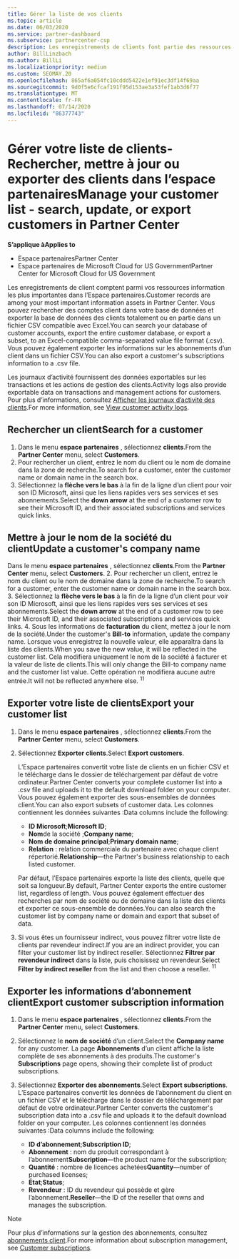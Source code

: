 ```yaml
---
title: Gérer la liste de vos clients
ms.topic: article
ms.date: 06/03/2020
ms.service: partner-dashboard
ms.subservice: partnercenter-csp
description: Les enregistrements de clients font partie des ressources d’informations les plus importantes. Découvrez comment afficher, Rechercher, mettre à jour & exporter des informations dans votre liste de clients de l’espace partenaires.
author: BillLinzbach
ms.author: BillLi
ms.localizationpriority: medium
ms.custom: SEOMAY.20
ms.openlocfilehash: 865af6a054fc10cddd5422e1ef91ec3df14f69aa
ms.sourcegitcommit: 9d0f5e6cfcaf191f95d153ae3a53fef1ab3d6f77
ms.translationtype: MT
ms.contentlocale: fr-FR
ms.lasthandoff: 07/14/2020
ms.locfileid: "86377743"
---
```

# <a name="manage-your-customer-list---search-update-or-export-customers-in-partner-center"></a><span data-ttu-id="ae908-104">Gérer votre liste de clients-Rechercher, mettre à jour ou exporter des clients dans l’espace partenaires</span><span class="sxs-lookup"><span data-stu-id="ae908-104">Manage your customer list - search, update, or export customers in Partner Center</span></span>

<span data-ttu-id="ae908-105">**S’applique à**</span><span class="sxs-lookup"><span data-stu-id="ae908-105">**Applies to**</span></span>

- <span data-ttu-id="ae908-106">Espace partenaires</span><span class="sxs-lookup"><span data-stu-id="ae908-106">Partner Center</span></span>
- <span data-ttu-id="ae908-107">Espace partenaires de Microsoft Cloud for US Government</span><span class="sxs-lookup"><span data-stu-id="ae908-107">Partner Center for Microsoft Cloud for US Government</span></span>

<span data-ttu-id="ae908-108">Les enregistrements de client comptent parmi vos ressources information les plus importantes dans l’Espace partenaires.</span><span class="sxs-lookup"><span data-stu-id="ae908-108">Customer records are among your most important information assets in Partner Center.</span></span> <span data-ttu-id="ae908-109">Vous pouvez rechercher des comptes client dans votre base de données et exporter la base de données des clients totalement ou en partie dans un fichier&nbsp;CSV compatible avec Excel.</span><span class="sxs-lookup"><span data-stu-id="ae908-109">You can search your database of customer accounts, export the entire customer database, or export a subset, to an Excel-compatible comma-separated value file format (.csv).</span></span> <span data-ttu-id="ae908-110">Vous pouvez également exporter les informations sur les abonnements d’un client dans un fichier&nbsp;CSV.</span><span class="sxs-lookup"><span data-stu-id="ae908-110">You can also export a customer's subscriptions information to a .csv file.</span></span>

<span data-ttu-id="ae908-111">Les journaux d’activité fournissent des données exportables sur les transactions et les actions de gestion des clients.</span><span class="sxs-lookup"><span data-stu-id="ae908-111">Activity logs also provide exportable data on transactions and management actions for customers.</span></span> <span data-ttu-id="ae908-112">Pour plus d’informations, consultez [Afficher les journaux d’activité des clients](activity-logs.md).</span><span class="sxs-lookup"><span data-stu-id="ae908-112">For more information, see [View customer activity logs](activity-logs.md).</span></span>

## <a name="search-for-a-customer"></a><span data-ttu-id="ae908-113">Rechercher un client</span><span class="sxs-lookup"><span data-stu-id="ae908-113">Search for a customer</span></span>

1.  <span data-ttu-id="ae908-114">Dans le menu **espace partenaires** , sélectionnez **clients**.</span><span class="sxs-lookup"><span data-stu-id="ae908-114">From the **Partner Center** menu, select **Customers**.</span></span>
2.  <span data-ttu-id="ae908-115">Pour rechercher un client, entrez le nom du client ou le nom de domaine dans la zone de recherche.</span><span class="sxs-lookup"><span data-stu-id="ae908-115">To search for a customer, enter the customer name or domain name in the search box.</span></span>
3.  <span data-ttu-id="ae908-116">Sélectionnez la **flèche vers le bas** à la fin de la ligne d’un client pour voir son ID&nbsp;Microsoft, ainsi que les liens rapides vers ses services et ses abonnements.</span><span class="sxs-lookup"><span data-stu-id="ae908-116">Select the **down arrow** at the end of a customer row to see their Microsoft ID, and their associated subscriptions and services quick links.</span></span>

## <a name="update-a-customers-company-name"></a><span data-ttu-id="ae908-117">Mettre à jour le nom de la société du client</span><span class="sxs-lookup"><span data-stu-id="ae908-117">Update a customer's company name</span></span>

<span data-ttu-id="ae908-118">Dans le menu **espace partenaires** , sélectionnez **clients**.</span><span class="sxs-lookup"><span data-stu-id="ae908-118">From the **Partner Center** menu, select **Customers**.</span></span>
2.  <span data-ttu-id="ae908-119">Pour rechercher un client, entrez le nom du client ou le nom de domaine dans la zone de recherche.</span><span class="sxs-lookup"><span data-stu-id="ae908-119">To search for a customer, enter the customer name or domain name in the search box.</span></span>
3.  <span data-ttu-id="ae908-120">Sélectionnez la **flèche vers le bas** à la fin de la ligne d’un client pour voir son ID&nbsp;Microsoft, ainsi que les liens rapides vers ses services et ses abonnements.</span><span class="sxs-lookup"><span data-stu-id="ae908-120">Select the **down arrow** at the end of a customer row to see their Microsoft ID, and their associated subscriptions and services quick links.</span></span>
4.  <span data-ttu-id="ae908-121">Sous les informations de **facturation** du client, mettez à jour le nom de la société.</span><span class="sxs-lookup"><span data-stu-id="ae908-121">Under the customer's **Bill-to** information, update the company name.</span></span> <span data-ttu-id="ae908-122">Lorsque vous enregistrez la nouvelle valeur, elle apparaîtra dans la liste des clients.</span><span class="sxs-lookup"><span data-stu-id="ae908-122">When you save the new value, it will be reflected in the customer list.</span></span> <span data-ttu-id="ae908-123">Cela modifiera uniquement le nom de la société à facturer et la valeur de liste de clients.</span><span class="sxs-lookup"><span data-stu-id="ae908-123">This will only change the Bill-to company name and the customer list value.</span></span> <span data-ttu-id="ae908-124">Cette opération ne modifiera aucune autre entrée.</span><span class="sxs-lookup"><span data-stu-id="ae908-124">It will not be reflected anywhere else.</span></span>
<span data-ttu-id="ae908-125"><sup>1</sup></span><span class="sxs-lookup"><span data-stu-id="ae908-125"><sup>1</sup></span></span>
## <a name="export-your-customer-list"></a><span data-ttu-id="ae908-126">Exporter votre liste de clients</span><span class="sxs-lookup"><span data-stu-id="ae908-126">Export your customer list</span></span>

1. <span data-ttu-id="ae908-127">Dans le menu **espace partenaires** , sélectionnez **clients**.</span><span class="sxs-lookup"><span data-stu-id="ae908-127">From the **Partner Center** menu, select **Customers**.</span></span>
2. <span data-ttu-id="ae908-128">Sélectionnez **Exporter clients**.</span><span class="sxs-lookup"><span data-stu-id="ae908-128">Select **Export customers**.</span></span>

   <span data-ttu-id="ae908-129">L’Espace partenaires convertit votre liste de clients en un fichier&nbsp;CSV et le télécharge dans le dossier de téléchargement par défaut de votre ordinateur.</span><span class="sxs-lookup"><span data-stu-id="ae908-129">Partner Center converts your complete customer list into a .csv file and uploads it to the default download folder on your computer.</span></span> <span data-ttu-id="ae908-130">Vous pouvez également exporter des sous-ensembles de données client.</span><span class="sxs-lookup"><span data-stu-id="ae908-130">You can also export subsets of customer data.</span></span> <span data-ttu-id="ae908-131">Les colonnes contiennent les données suivantes&nbsp;:</span><span class="sxs-lookup"><span data-stu-id="ae908-131">Data columns include the following:</span></span>

   - <span data-ttu-id="ae908-132">**ID Microsoft**;</span><span class="sxs-lookup"><span data-stu-id="ae908-132">**Microsoft ID**;</span></span>
   - <span data-ttu-id="ae908-133">**Nom**de la société ;</span><span class="sxs-lookup"><span data-stu-id="ae908-133">**Company name**;</span></span>
   - <span data-ttu-id="ae908-134">**Nom de domaine principal**;</span><span class="sxs-lookup"><span data-stu-id="ae908-134">**Primary domain name**;</span></span>
   - <span data-ttu-id="ae908-135">**Relation**&nbsp;: relation commerciale du partenaire avec chaque client répertorié.</span><span class="sxs-lookup"><span data-stu-id="ae908-135">**Relationship**—the Partner's business relationship to each listed customer.</span></span>

    <span data-ttu-id="ae908-136">Par défaut, l’Espace partenaires exporte la liste des clients, quelle que soit sa longueur.</span><span class="sxs-lookup"><span data-stu-id="ae908-136">By default, Partner Center exports the entire customer list, regardless of length.</span></span> <span data-ttu-id="ae908-137">Vous pouvez également effectuer des recherches par nom de société ou de domaine dans la liste des clients et exporter ce sous-ensemble de données.</span><span class="sxs-lookup"><span data-stu-id="ae908-137">You can also search the customer list by company name or domain and export that subset of data.</span></span>

3. <span data-ttu-id="ae908-138">Si vous êtes un fournisseur indirect, vous pouvez filtrer votre liste de clients par revendeur indirect.</span><span class="sxs-lookup"><span data-stu-id="ae908-138">If you are an indirect provider, you can filter your customer list by indirect reseller.</span></span> <span data-ttu-id="ae908-139">Sélectionnez **Filtrer par revendeur indirect** dans la liste, puis choisissez un revendeur.</span><span class="sxs-lookup"><span data-stu-id="ae908-139">Select **Filter by indirect reseller** from the list and then choose a reseller.</span></span>
<span data-ttu-id="ae908-140"><sup>1</sup></span><span class="sxs-lookup"><span data-stu-id="ae908-140"><sup>1</sup></span></span>

## <a name="export-customer-subscription-information"></a><span data-ttu-id="ae908-141">Exporter les informations d’abonnement client</span><span class="sxs-lookup"><span data-stu-id="ae908-141">Export customer subscription information</span></span>

1. <span data-ttu-id="ae908-142">Dans le menu **espace partenaires** , sélectionnez **clients**.</span><span class="sxs-lookup"><span data-stu-id="ae908-142">From the **Partner Center** menu, select **Customers**.</span></span>

2. <span data-ttu-id="ae908-143">Sélectionnez le **nom de société** d’un client.</span><span class="sxs-lookup"><span data-stu-id="ae908-143">Select the **Company name** for any customer.</span></span> <span data-ttu-id="ae908-144">La page **Abonnements** d’un client affiche la liste complète de ses abonnements à des produits.</span><span class="sxs-lookup"><span data-stu-id="ae908-144">The customer's **Subscriptions** page opens, showing their complete list of product subscriptions.</span></span>

3. <span data-ttu-id="ae908-145">Sélectionnez **Exporter des abonnements**.</span><span class="sxs-lookup"><span data-stu-id="ae908-145">Select **Export subscriptions**.</span></span> <span data-ttu-id="ae908-146">L’Espace partenaires convertit les données de l’abonnement du client en un fichier&nbsp;CSV et le télécharge dans le dossier de téléchargement par défaut de votre ordinateur.</span><span class="sxs-lookup"><span data-stu-id="ae908-146">Partner Center converts the customer's subscription data into a .csv file and uploads it to the default download folder on your computer.</span></span> <span data-ttu-id="ae908-147">Les colonnes contiennent les données suivantes&nbsp;:</span><span class="sxs-lookup"><span data-stu-id="ae908-147">Data columns include the following:</span></span>
   - <span data-ttu-id="ae908-148">**ID d’abonnement**;</span><span class="sxs-lookup"><span data-stu-id="ae908-148">**Subscription ID**;</span></span>
   - <span data-ttu-id="ae908-149">**Abonnement**&nbsp;: nom du produit correspondant à l’abonnement</span><span class="sxs-lookup"><span data-stu-id="ae908-149">**Subscription**—the product name for the subscription;</span></span>
   - <span data-ttu-id="ae908-150">**Quantité**&nbsp;: nombre de licences achetées</span><span class="sxs-lookup"><span data-stu-id="ae908-150">**Quantity**—number of purchased licenses;</span></span>
   - <span data-ttu-id="ae908-151">**État**;</span><span class="sxs-lookup"><span data-stu-id="ae908-151">**Status**;</span></span>
   - <span data-ttu-id="ae908-152">**Revendeur**&nbsp;: ID du revendeur qui possède et gère l’abonnement.</span><span class="sxs-lookup"><span data-stu-id="ae908-152">**Reseller**—the ID of the reseller that owns and manages the subscription.</span></span>

> [!NOTE]  
> <span data-ttu-id="ae908-153">Pour plus d’informations sur la gestion des abonnements, consultez [abonnements client](customer-subscriptions.md).</span><span class="sxs-lookup"><span data-stu-id="ae908-153">For more information about subscription management, see [Customer subscriptions](customer-subscriptions.md).</span></span>
